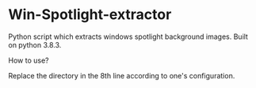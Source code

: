 # Win-Spotlight-extractor
Python script which extracts windows spotlight background images. Built on python 3.8.3.

How to use?

Replace the directory in the 8th line according to one's configuration.
